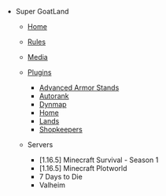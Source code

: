 <!-- docs/_sidebar.md -->

* Super GoatLand
  * [Home](/)
  * [Rules](rules.md)
  * [Media](media.md)
  * [Plugins](plugins.md)
    * [Advanced Armor Stands](plugins/advancedarmorstands.md)
    * [Autorank](plugins/autorank.md)
    * [Dynmap](plugins/dynmap.md)
    * [Home](/plugins/home.md)
    * [Lands](plugins/lands.md)
    * [Shopkeepers](plugins/shopkeepers.md)

  * Servers
    * [1.16.5] Minecraft Survival - Season 1
    * [1.16.5] Minecraft Plotworld
    * 7 Days to Die
    * Valheim